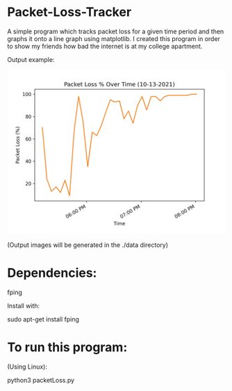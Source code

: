 # Packet-Loss-Tracker

A simple program which tracks packet loss for a given time period and then graphs it onto a line graph using matplotlib.
I created this program in order to show my friends how bad the internet is at my college apartment.

Output example:

![Alt text](https://github.com/alexanderono7/Packet-Loss-Tracker/blob/main/example_images/10-13-2021_packetLoss.png "Boy, I'm sure glad I'm paying for this!")

(Output images will be generated in the ./data directory)
# Dependencies:

fping

Install with:

sudo apt-get install fping
# To run this program:

(Using Linux):

python3 packetLoss.py